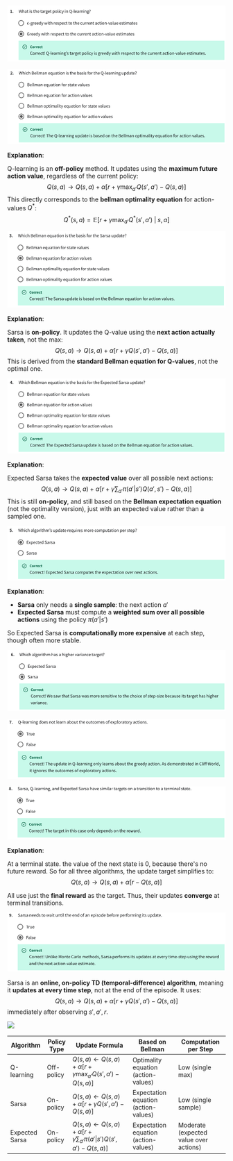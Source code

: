 
![](imgs_quizzes/c2m4q1.png)

![](imgs_quizzes/c2m4q2.png)

**Explanation**: 

Q-learning is an **off-policy** method. It updates using the **maximum future action value**, regardless of the current policy: 
$$
    Q(s, a) \rightarrow Q(s, a) + \alpha [ r + \gamma \max_{a'}Q(s', a') - Q(s, a) ]
$$
This directly corresponds to the **bellman optimality equation** for action-values $Q^*$: 
$$
    Q^*(s, a) = \mathbb{E}[ r + \gamma \max_{a'}Q^*(s', a') \; | \; s, a ]
$$

![](imgs_quizzes/c2m4q3.png)

**Explanation**: 

Sarsa is **on-policy**. It updates the Q-value using the **next action actually taken**, not the max:
$$
    Q(s, a) \rightarrow Q(s, a) + \alpha [ r + \gamma Q(s', a') - Q(s, a) ]
$$
This is derived from the **standard Bellman equation for Q-values**, not the optimal one.

![](imgs_quizzes/c2m4q4.png)

**Explanation**: 

Expected Sarsa takes the **expected value** over all possible next actions:
$$
    Q(s, a) \rightarrow Q(s, a) + \alpha [ r + \gamma \sum_{a'} \pi(a' | s')Q(a', s') - Q(s, a)]
$$
This is still **on-policy**, and still based on the **Bellman expectation equation** (not the optimality version), just with an expected value rather than a sampled one.

![](imgs_quizzes/c2m4q5.png)

**Explanation**: 

- **Sarsa** only needs a **single sample**: the next action $a'$
- **Expected Sarsa** must compute a **weighted sum over all possible actions** using the policy $\pi(a' | s')$

So Expected Sarsa is **computationally more expensive** at each step, though often more stable.

![](imgs_quizzes/c2m4q6.png)

![](imgs_quizzes/c2m4q7.png)

![](imgs_quizzes/c2m4q8.png)

**Explanation**: 

At a terminal state. the value of the next state is $0$, because there's no future reward. So for all three algorithms, the update target simplifies to: 
$$
    Q(s, a) \rightarrow Q(s, a) + \alpha [ r - Q(s, a) ]
$$

All use just the **final reward** as the target. Thus, their updates **converge** at terminal transitions.

![](imgs_quizzes/c2m4q9.png)

Sarsa is an **online, on-policy TD (temporal-difference) algorithm**, meaning it **updates at every time step**, not at the end of the episode. It uses:
$$
    Q(s, a) \rightarrow Q(s, a) + \alpha [ r + \gamma Q(s', a') - Q(s, a) ]
$$
immediately after observing $s', a', r$.

![](imgs_quizzes/c2m4q10.png)


| Algorithm        | Policy Type | Update Formula                                                                                         | Based on Bellman                          | Computation per Step                    |
|------------------|-------------|--------------------------------------------------------------------------------------------------------|-------------------------------------------|------------------------------------------|
| Q-learning       | Off-policy  | $Q(s,a) \leftarrow Q(s,a) + \alpha [r + \gamma \max_{a'} Q(s',a') - Q(s,a)]$                           | Optimality equation (action-values)       | Low (single max)                         |
| Sarsa            | On-policy   | $Q(s,a) \leftarrow Q(s,a) + \alpha [r + \gamma Q(s',a') - Q(s,a)]$                                    | Expectation equation (action-values)      | Low (single sample)                      |
| Expected Sarsa   | On-policy   | $Q(s,a) \leftarrow Q(s,a) + \alpha [r + \gamma \sum_{a'} \pi(a'\|s') Q(s',a') - Q(s,a)]$               | Expectation equation (action-values)      | Moderate (expected value over actions)   |
